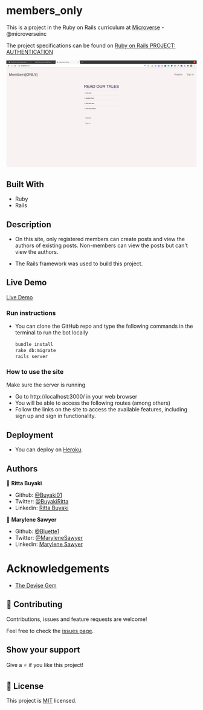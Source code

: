 # members_only

This is a project in the Ruby on Rails curriculum at [Microverse](https:www.microverse.org/) - @microverseinc

The project specifications can be found on [Ruby on Rails
PROJECT: AUTHENTICATION](https://www.theodinproject.com/courses/ruby-on-rails/lessons/authentication)

![demopage](./app/assets/images/screenshot.png)

## Built With
- Ruby
- Rails

## Description
- On this site, only registered members can create posts and view the authors of existing posts.
Non-members can view the posts but can't view the authors.

- The Rails framework was used to build this project.

## Live Demo

[Live Demo]()

### Run instructions 
-  You can clone the GitHub repo and type the following commands in the terminal to run the bot locally 
    ```
    bundle install
    rake db:migrate
    rails server
    ```

### How to use the site
Make sure the server is running
- Go to http://localhost:3000/ in your web browser
- You will be able to access the following routes (among others)
- Follow the links on the site to access the available features, including sign up and sign in functionality.

## Deployment
- You can deploy on [Heroku](https://devcenter.heroku.com/categories/ruby-support).

## Authors

👤 **Ritta Buyaki**
- Github: [@Buyaki01](https://github.com/Buyaki01)
- Twitter: [ @BuyakiRitta](https://twitter.com/BuyakiRitta)
- Linkedin: [Ritta Buyaki](https://www.linkedin.com/in/ritta-buyaki-b12904128/)

👤 **Marylene Sawyer**
- Github: [@Bluette1](https://github.com/Bluette1)
- Twitter: [@MaryleneSawyer](https://twitter.com/MaryleneSawyer)
- Linkedin: [Marylene Sawyer](https://www.linkedin.com/in/marylene-sawyer)


# Acknowledgements
- [The Devise Gem](https://github.com/heartcombo/devise)

## 🤝 Contributing

Contributions, issues and feature requests are welcome!

Feel free to check the [issues page](https://github.com/Bluette1/minderly-bot/issues).

## Show your support

Give a ⭐️ if you like this project!

## 📝 License

This project is [MIT](https://opensource.org/licenses/MIT) licensed.
